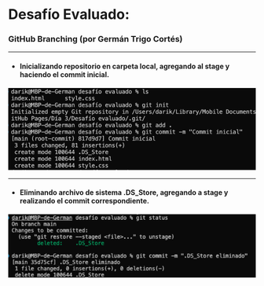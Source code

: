 # Desafío Evaluado:
### GitHub Branching (por Germán Trigo Cortés)

---

* <h4>Inicializando repositorio en carpeta local, agregando al stage y haciendo el commit inicial.

<img src="assets/img/01.png">

---

* <h4>Eliminando archivo de sistema .DS_Store, agregando a stage y realizando el commit correspondiente.

<img src="assets/img/02.png">